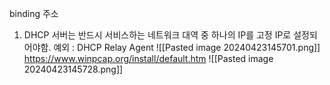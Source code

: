 binding 주소
1. DHCP 서버는 반드시 서비스하는 네트워크 대역 중 하나의 IP를 고정 IP로 설정되어야함.
예외 : DHCP Relay Agent
![[Pasted image 20240423145701.png]]
https://www.winpcap.org/install/default.htm
![[Pasted image 20240423145728.png]]